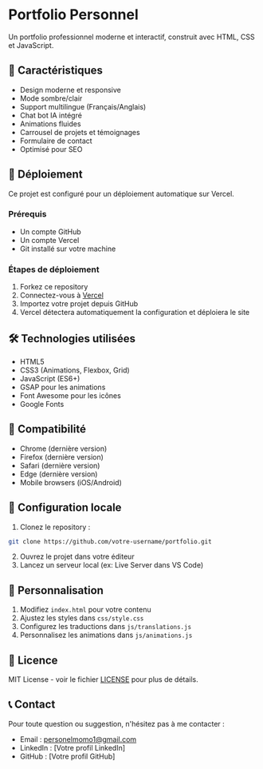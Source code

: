# Portfolio Personnel

Un portfolio professionnel moderne et interactif, construit avec HTML, CSS et JavaScript.

## 🌟 Caractéristiques

- Design moderne et responsive
- Mode sombre/clair
- Support multilingue (Français/Anglais)
- Chat bot IA intégré
- Animations fluides
- Carrousel de projets et témoignages
- Formulaire de contact
- Optimisé pour SEO

## 🚀 Déploiement

Ce projet est configuré pour un déploiement automatique sur Vercel.

### Prérequis

- Un compte GitHub
- Un compte Vercel
- Git installé sur votre machine

### Étapes de déploiement

1. Forkez ce repository
2. Connectez-vous à [Vercel](https://vercel.com)
3. Importez votre projet depuis GitHub
4. Vercel détectera automatiquement la configuration et déploiera le site

## 🛠️ Technologies utilisées

- HTML5
- CSS3 (Animations, Flexbox, Grid)
- JavaScript (ES6+)
- GSAP pour les animations
- Font Awesome pour les icônes
- Google Fonts

## 📱 Compatibilité

- Chrome (dernière version)
- Firefox (dernière version)
- Safari (dernière version)
- Edge (dernière version)
- Mobile browsers (iOS/Android)

## 🔧 Configuration locale

1. Clonez le repository :
```bash
git clone https://github.com/votre-username/portfolio.git
```

2. Ouvrez le projet dans votre éditeur
3. Lancez un serveur local (ex: Live Server dans VS Code)

## 📝 Personnalisation

1. Modifiez `index.html` pour votre contenu
2. Ajustez les styles dans `css/style.css`
3. Configurez les traductions dans `js/translations.js`
4. Personnalisez les animations dans `js/animations.js`

## 📄 Licence

MIT License - voir le fichier [LICENSE](LICENSE) pour plus de détails.

## 📞 Contact

Pour toute question ou suggestion, n'hésitez pas à me contacter :
- Email : personelmomo1@gmail.com
- LinkedIn : [Votre profil LinkedIn]
- GitHub : [Votre profil GitHub] 